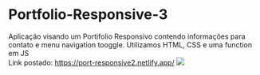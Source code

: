 # Portfolio-Responsive-3
Aplicação visando um Portifolio Responsivo contendo informações para contato e menu navigation tooggle. Utilizamos HTML, CSS e uma function em JS
<br>
Link postado: https://port-responsive2.netlify.app/
<img src="https://raw.githubusercontent.com/Suubiprabaxo/Portfolio-Responsive-3/main/portR3.jpeg"/>
